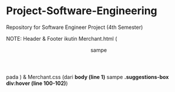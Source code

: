 # Project-Software-Engineering
Repository for Software Engineer Project (4th Semester)

NOTE: Header & Footer ikutin Merchant.html (**<header>** sampe **</header>** pada **<body>**) & Merchant.css (dari **body (line 1)** sampe **.suggestions-box div:hover (line 100-102)**)

